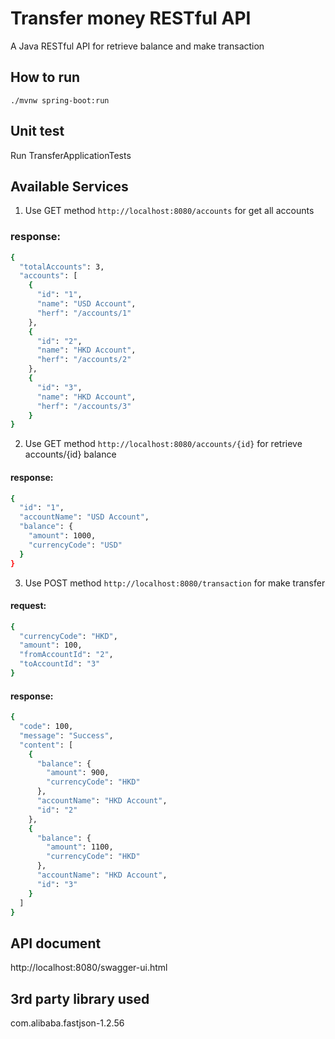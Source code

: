 # Transfer money RESTful API
A Java RESTful API for retrieve balance and make transaction

## How to run
`./mvnw spring-boot:run`

## Unit test
Run TransferApplicationTests

## Available Services
1. Use GET method
`http://localhost:8080/accounts`
for get all accounts
### response:
```sh
{
  "totalAccounts": 3,
  "accounts": [
    {
      "id": "1",
      "name": "USD Account",
      "herf": "/accounts/1"
    },
    {
      "id": "2",
      "name": "HKD Account",
      "herf": "/accounts/2"
    },
    {
      "id": "3",
      "name": "HKD Account",
      "herf": "/accounts/3"
    }
}
```

2. Use GET method
`http://localhost:8080/accounts/{id}`
for retrieve accounts/{id} balance
#### response:
```sh
{
  "id": "1",
  "accountName": "USD Account",
  "balance": {
    "amount": 1000,
    "currencyCode": "USD"
  }
}
```

3. Use POST method
`http://localhost:8080/transaction`
for make transfer
#### request:
```sh
{
  "currencyCode": "HKD",
  "amount": 100,
  "fromAccountId": "2",
  "toAccountId": "3"
}
```

#### response:
```sh
{
  "code": 100,
  "message": "Success",
  "content": [
    {
      "balance": {
        "amount": 900,
        "currencyCode": "HKD"
      },
      "accountName": "HKD Account",
      "id": "2"
    },
    {
      "balance": {
        "amount": 1100,
        "currencyCode": "HKD"
      },
      "accountName": "HKD Account",
      "id": "3"
    }
  ]
}
```

## API document
http://localhost:8080/swagger-ui.html

## 3rd party library used
com.alibaba.fastjson-1.2.56
